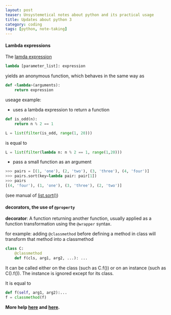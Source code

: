 ```yaml
---
layout: post
teaser: Unsystemetical notes about python and its practical usage
title: Updates about python 3
category: coding
tags: [python, note-taking]
---
```

#### Lambda expressions
The [lamda expression][lamda]
~~~python
lambda [parameter_list]: expression
~~~
yields an anonymous function, which behaves in the same way as
~~~python
def <lambda>(arguments):
    return expression
~~~
useage example:
+ uses a lambda expression to return a function

~~~python
def is_odd(n):
    return n % 2 == 1

L = list(filter(is_odd, range(1, 20)))
~~~
  is equal to
~~~python
L = list(filter(lambda n: n % 2 == 1, range(1,20)))
~~~

+ pass a small function as an argument
~~~python
>>> pairs = [(1, 'one'), (2, 'two'), (3, 'three'), (4, 'four')]
>>> pairs.sort(key=lambda pair: pair[1])
>>> pairs
[(4, 'four'), (1, 'one'), (3, 'three'), (2, 'two')]
~~~
(see manual of [list.sort()][sort])

#### decorators, the use of `@property`
<b>decorator</b>: A function returning another function, usually applied as a function transformation using the `@wrapper` syntax.

for example: adding `@classmethod` before defining a method in class will transform that method into a classmethod
~~~python
class C:
    @classmethod
    def f(cls, arg1, arg2, ...): ...
~~~
It can be called either on the class (such as C.f()) or on an instance (such as C().f()). The instance is ignored except for its class.

It is equal to
~~~python
def f(self, arg1, arg2):...
f = classmethod(f)
~~~
<b>More help [here][bop] and [here][man].</b>


[lamda]:https://docs.python.org/3/reference/expressions.html#lambda
[sort]:https://docs.python.org/3/library/stdtypes.html?#list.sort
[bop]:https://bop.mol.uno/18.more.html#decorator
[man]:https://docs.python.org/3/library/functions.html?highlight=property#property
